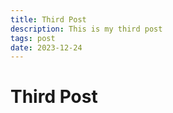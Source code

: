 ```yaml
---
title: Third Post
description: This is my third post
tags: post
date: 2023-12-24
---
```


# Third Post